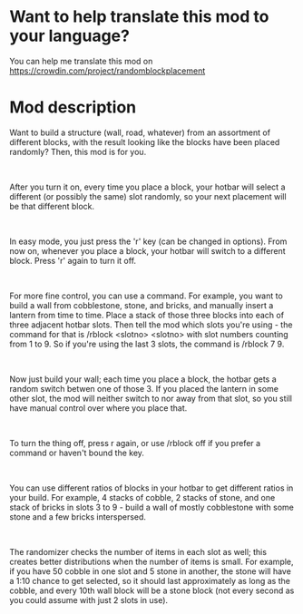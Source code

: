 Want to help translate this mod to your language?
======================================
You can help me translate this mod on https://crowdin.com/project/randomblockplacement

Mod description
===============
Want to build a structure (wall, road, whatever) from an assortment of different blocks, with the result looking like the blocks have been placed randomly? Then, this mod is for you.

 

After you turn it on, every time you place a block, your hotbar will select a different (or possibly the same) slot randomly, so your next placement will be that different block.

 

In easy mode, you just press the 'r' key (can be changed in options). From now on, whenever you place a block, your hotbar will switch to a different block. Press 'r' again to turn it off.

 

For more fine control, you can use a command. For example, you want to build a wall from cobblestone, stone, and bricks, and manually insert a lantern from time to time. Place a stack of those three blocks into each of three adjacent hotbar slots. Then tell the mod which slots you're using - the command for that is /rblock &lt;slotno&gt; &lt;slotno&gt; with slot numbers counting from 1 to 9. So if you're using the last 3 slots, the command is /rblock 7 9.

 

Now just build your wall; each time you place a block, the hotbar gets a random switch betwen one of those 3. If you placed the lantern in some other slot, the mod will neither switch to nor away from that slot, so you still have manual control over where you place that.

 

To turn the thing off, press r again, or use /rblock off if you prefer a command or haven't bound the key.

 

You can use different ratios of blocks in your hotbar to get different ratios in your build. For example, 4 stacks of cobble, 2 stacks of stone, and one stack of bricks in slots 3 to 9 - build a wall of mostly cobblestone with some stone and a few bricks interspersed.

 

The randomizer checks the number of items in each slot as well; this creates better distributions when the number of items is small. For example, if you have 50 cobble in one slot and 5 stone in another, the stone will have a 1:10 chance to get selected, so it should last approximately as long as the cobble, and every 10th wall block will be a stone block (not every second as you could assume with just 2 slots in use).
